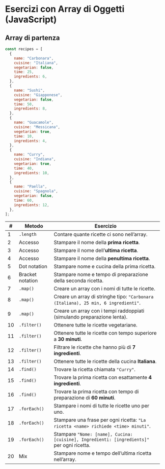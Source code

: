# Esercizi con Array di Oggetti (JavaScript)

## Array di partenza

```js
const recipes = [
  {
    name: "Carbonara",
    cuisine: "Italiana",
    vegetarian: false,
    time: 25,
    ingredients: 6,
  },
  {
    name: "Sushi",
    cuisine: "Giapponese",
    vegetarian: false,
    time: 50,
    ingredients: 8,
  },
  {
    name: "Guacamole",
    cuisine: "Messicana",
    vegetarian: true,
    time: 10,
    ingredients: 4,
  },
  {
    name: "Curry",
    cuisine: "Indiana",
    vegetarian: true,
    time: 40,
    ingredients: 10,
  },
  {
    name: "Paella",
    cuisine: "Spagnola",
    vegetarian: false,
    time: 60,
    ingredients: 12,
  },
];
```

| #   | Metodo           | Esercizio                                                                                  |
| --- | ---------------- | ------------------------------------------------------------------------------------------ |
| 1   | `.length`        | Contare quante ricette ci sono nell’array.                                                 |
| 2   | Accesso          | Stampare il nome della **prima ricetta**.                                                  |
| 3   | Accesso          | Stampare il nome dell’**ultima ricetta**.                                                  |
| 4   | Accesso          | Stampare il nome della **penultima ricetta**.                                              |
| 5   | Dot notation     | Stampare nome e cucina della prima ricetta.                                                |
| 6   | Bracket notation | Stampare nome e tempo di preparazione della seconda ricetta.                               |
| 7   | `.map()`         | Creare un array con i nomi di tutte le ricette.                                            |
| 8   | `.map()`         | Creare un array di stringhe tipo: `"Carbonara (Italiana), 25 min, 6 ingredienti"`.         |
| 9   | `.map()`         | Creare un array con i tempi raddoppiati (simulando preparazione lenta).                    |
| 10  | `.filter()`      | Ottenere tutte le ricette vegetariane.                                                     |
| 11  | `.filter()`      | Ottenere tutte le ricette con tempo superiore a **30 minuti**.                             |
| 12  | `.filter()`      | Filtrare le ricette che hanno più di **7 ingredienti**.                                    |
| 13  | `.filter()`      | Ottenere tutte le ricette della cucina **Italiana**.                                       |
| 14  | `.find()`        | Trovare la ricetta chiamata `"Curry"`.                                                     |
| 15  | `.find()`        | Trovare la prima ricetta con esattamente **4 ingredienti**.                                |
| 16  | `.find()`        | Trovare la prima ricetta con tempo di preparazione di **60 minuti**.                       |
| 17  | `.forEach()`     | Stampare i nomi di tutte le ricette uno per uno.                                           |
| 18  | `.forEach()`     | Stampare una frase per ogni ricetta: `"La ricetta <name> richiede <time> minuti"`.         |
| 19  | `.forEach()`     | Stampare `"Nome: [name], Cucina: [cuisine], Ingredienti: [ingredients]"` per ogni ricetta. |
| 20  | Mix              | Stampare nome e tempo dell’ultima ricetta nell’array.                                      |
